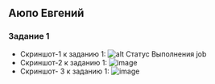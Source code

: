 ## Аюпо Евгений 
### Задание 1
 -   Скриншот-1 к заданию 1: 
 ![ alt Статус Выполнения job](https://github.com/Ruin392/sdvps-materials/assets/53511812/f2b803e9-60cb-43f8-a2d6-32b8db0aed11)
 -   Скриншот-2 к заданию 1: 
 ![image](https://github.com/Ruin392/sdvps-materials/assets/53511812/0019e959-befb-4fcf-ad13-3c3b5ff4d6fb)
-   Скриншот- 3 к заданию 1: 
 ![image](https://github.com/Ruin392/sdvps-materials/assets/53511812/c195c86a-ba7c-4b33-a95a-03255ac57ad0)





